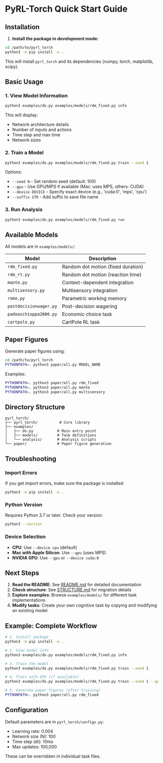 # PyRL-Torch Quick Start Guide

## Installation

1. **Install the package in development mode:**

```bash
cd /path/to/pyrl_torch
python3 -m pip install -e .
```

This will install `pyrl_torch` and its dependencies (numpy, torch, matplotlib, scipy).

## Basic Usage

### 1. View Model Information

```bash
python3 examples/do.py examples/models/rdm_fixed.py info
```

This will display:
- Network architecture details
- Number of inputs and actions
- Time step and max time
- Network sizes

### 2. Train a Model

```bash
python3 examples/do.py examples/models/rdm_fixed.py train --seed 1
```

Options:
- `--seed N` - Set random seed (default: 100)
- `--gpu` - Use GPU/MPS if available (Mac: uses MPS, others: CUDA)
- `--device DEVICE` - Specify exact device (e.g., 'cuda:0', 'mps', 'cpu')
- `--suffix STR` - Add suffix to save file name

### 3. Run Analysis

```bash
python3 examples/do.py examples/models/rdm_fixed.py run
```

## Available Models

All models are in `examples/models/`:

| Model | Description |
|-------|-------------|
| `rdm_fixed.py` | Random dot motion (fixed duration) |
| `rdm_rt.py` | Random dot motion (reaction time) |
| `mante.py` | Context-dependent integration |
| `multisensory.py` | Multisensory integration |
| `romo.py` | Parametric working memory |
| `postdecisionwager.py` | Post-decision wagering |
| `padoaschioppa2006.py` | Economic choice task |
| `cartpole.py` | CartPole RL task |

## Paper Figures

Generate paper figures using:

```bash
cd /path/to/pyrl_torch
PYTHONPATH=. python3 paper/all.py MODEL_NAME
```

Examples:
```bash
PYTHONPATH=. python3 paper/all.py rdm_fixed
PYTHONPATH=. python3 paper/all.py mante
PYTHONPATH=. python3 paper/all.py multisensory
```

## Directory Structure

```
pyrl_torch/
├── pyrl_torch/          # Core library
├── examples/
│   ├── do.py           # Main entry point
│   ├── models/         # Task definitions
│   └── analysis/       # Analysis scripts
└── paper/              # Paper figure generation
```

## Troubleshooting

### Import Errors

If you get import errors, make sure the package is installed:
```bash
python3 -m pip install -e .
```

### Python Version

Requires Python 3.7 or later. Check your version:
```bash
python3 --version
```

### Device Selection

- **CPU**: Use `--device cpu` (default)
- **Mac with Apple Silicon**: Use `--gpu` (uses MPS)
- **NVIDIA GPU**: Use `--gpu` or `--device cuda:0`

## Next Steps

1. **Read the README**: See [README.md](README.md) for detailed documentation
2. **Check structure**: See [STRUCTURE.md](STRUCTURE.md) for migration details
3. **Explore examples**: Browse `examples/models/` for different task implementations
4. **Modify tasks**: Create your own cognitive task by copying and modifying an existing model

## Example: Complete Workflow

```bash
# 1. Install package
python3 -m pip install -e .

# 2. View model info
python3 examples/do.py examples/models/rdm_fixed.py info

# 3. Train the model
python3 examples/do.py examples/models/rdm_fixed.py train --seed 1

# 4. Train with GPU (if available)
python3 examples/do.py examples/models/rdm_fixed.py train --seed 1 --gpu

# 5. Generate paper figures (after training)
PYTHONPATH=. python3 paper/all.py rdm_fixed
```

## Configuration

Default parameters are in `pyrl_torch/configs.py`:
- Learning rate: 0.004
- Network size (N): 100
- Time step (dt): 10ms
- Max updates: 100,000

These can be overridden in individual task files.
